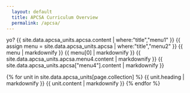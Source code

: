```yaml
---
  layout: default
  title: APCSA Curriculum Overview
  permalink: /apcsa/
---
```

yo?
{{ site.data.apcsa_units.apcsa.content | where:"title","menu1" }}
{{ assign menu = site.data.apcsa_units.apcsa | where:"title","menu2" }}
{{ menu | markdownify }}
{{ menu[0] | markdownify }}
{{ site.data.apcsa_units.apcsa.menu4.content | markdownify }}
{{ site.data.apcsa_units.apcsa["menu4"].content | markdownify }}

{% for unit in site.data.apcsa_units[page.collection] %}
  {{ unit.heading | markdownify }}
  {{ unit.content | markdownify }}
{% endfor %}
